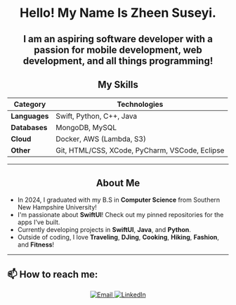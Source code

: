 <div align="center">
  
  <h1>Hello! My Name Is Zheen Suseyi. </h1> 

  <h2> I am an aspiring software developer with a passion for mobile development, web development, and all things programming! </h2>
  
  ## My Skills
  
  | **Category**  | **Technologies**                     |
  | ------------- | ------------------------------------ |
  | **Languages** | Swift, Python, C++, Java  |
  | **Databases** | MongoDB, MySQL                     |
  | **Cloud**    | Docker, AWS (Lambda, S3)            |
  | **Other**    | Git, HTML/CSS, XCode, PyCharm, VSCode, Eclipse                              |
  
  ---
  
  ## About Me
  
</div>

- In 2024, I graduated with my B.S in **Computer Science** from Southern New Hampshire University!
- I'm passionate about **SwiftUI**! Check out my pinned repositories for the apps I’ve built.
- Currently developing projects in **SwiftUI**, **Java**, and **Python**.
- Outside of coding, I love **Traveling**, **DJing**, **Cooking**, **Hiking**, **Fashion**, and **Fitness**!

---

## 📫 How to reach me:
  
<div align="center">
  <a href="mailto:suseyihzheen@gmail.com">
    <img src="https://img.shields.io/badge/Email-D14836?style=for-the-badge&logo=gmail&logoColor=white" alt="Email">
  </a>
  <a href="https://www.linkedin.com/in/zheen-s-430214255/">
    <img src="https://img.shields.io/badge/LinkedIn-0077B5?style=for-the-badge&logo=linkedin&logoColor=white" alt="LinkedIn">
  </a>
</div>

